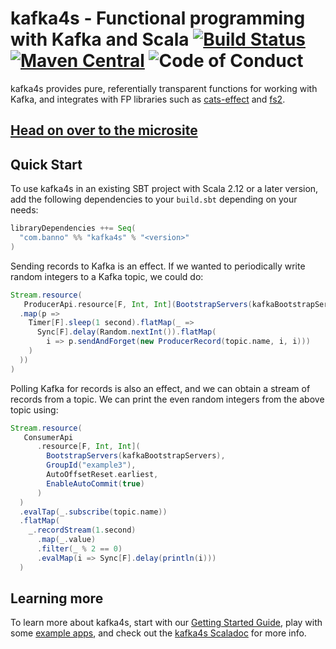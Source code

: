 # kafka4s - Functional programming with Kafka and Scala [![Build Status](https://travis-ci.com/banno/kafka4s.svg?branch=master)](https://travis-ci.com/banno/kafka4s) [![Maven Central](https://maven-badges.herokuapp.com/maven-central/com.banno/kafka4s_2.12/badge.svg)](https://maven-badges.herokuapp.com/maven-central/com.banno/kafka4s_2.12) ![Code of Conduct](https://img.shields.io/badge/Code%20of%20Conduct-Scala-blue.svg)

kafka4s provides pure, referentially transparent functions for working with Kafka, and integrates with FP libraries such as [cats-effect](https://typelevel.org/cats-effect) and [fs2](https://fs2.io).

## [Head on over to the microsite](https://banno.github.io/kafka4s)

## Quick Start

To use kafka4s in an existing SBT project with Scala 2.12 or a later version, add the following dependencies to your
`build.sbt` depending on your needs:

```scala
libraryDependencies ++= Seq(
  "com.banno" %% "kafka4s" % "<version>"
)
```

Sending records to Kafka is an effect. If we wanted to periodically write random integers to a Kafka topic, we could do:

```scala
Stream.resource(
   ProducerApi.resource[F, Int, Int](BootstrapServers(kafkaBootstrapServers))
  .map(p =>
    Timer[F].sleep(1 second).flatMap(_ =>
      Sync[F].delay(Random.nextInt()).flatMap(
        i => p.sendAndForget(new ProducerRecord(topic.name, i, i)))
    )
  ))
)
```

Polling Kafka for records is also an effect, and we can obtain a stream of records from a topic. We can print the even random integers from the above topic using:

```scala
Stream.resource(
   ConsumerApi
      .resource[F, Int, Int](
        BootstrapServers(kafkaBootstrapServers),
        GroupId("example3"),
        AutoOffsetReset.earliest,
        EnableAutoCommit(true)
      )
  )
  .evalTap(_.subscribe(topic.name))
  .flatMap(
    _.recordStream(1.second)
      .map(_.value)
      .filter(_ % 2 == 0)
      .evalMap(i => Sync[F].delay(println(i)))
  )
```

## Learning more

To learn more about kafka4s, start with our [Getting Started Guide](/kafka4s/docs/), play with some [example apps](https://github.com/Banno/kafka4s/tree/master/examples/src/main/scala), and check out the [kafka4s Scaladoc](https://www.javadoc.io/doc/com.banno/kafka4s_2.12) for more info.
